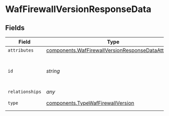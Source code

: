 # WafFirewallVersionResponseData


## Fields

| Field                                                                                                                             | Type                                                                                                                              | Required                                                                                                                          | Description                                                                                                                       | Example                                                                                                                           |
| --------------------------------------------------------------------------------------------------------------------------------- | --------------------------------------------------------------------------------------------------------------------------------- | --------------------------------------------------------------------------------------------------------------------------------- | --------------------------------------------------------------------------------------------------------------------------------- | --------------------------------------------------------------------------------------------------------------------------------- |
| `attributes`                                                                                                                      | [components.WafFirewallVersionResponseDataAttributes](../../../sdk/models/components/waffirewallversionresponsedataattributes.md) | :heavy_minus_sign:                                                                                                                | N/A                                                                                                                               |                                                                                                                                   |
| `id`                                                                                                                              | *string*                                                                                                                          | :heavy_minus_sign:                                                                                                                | Alphanumeric string identifying a Firewall version.                                                                               | Fv1guUGZzb2W9Euo4mo0r                                                                                                             |
| `relationships`                                                                                                                   | *any*                                                                                                                             | :heavy_minus_sign:                                                                                                                | N/A                                                                                                                               |                                                                                                                                   |
| `type`                                                                                                                            | [components.TypeWafFirewallVersion](../../../sdk/models/components/typewaffirewallversion.md)                                     | :heavy_minus_sign:                                                                                                                | Resource type.                                                                                                                    |                                                                                                                                   |